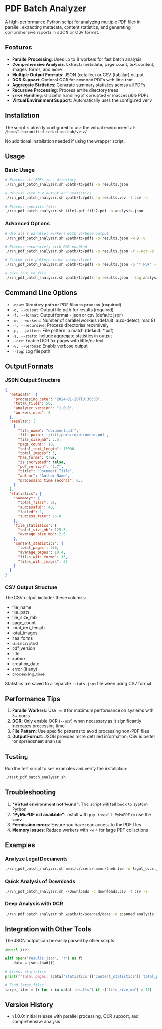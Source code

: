 # PDF Batch Analyzer

A high-performance Python script for analyzing multiple PDF files in parallel, extracting metadata, content statistics, and generating comprehensive reports in JSON or CSV format.

## Features

- **Parallel Processing**: Uses up to 8 workers for fast batch analysis
- **Comprehensive Analysis**: Extracts metadata, page count, text content, images, forms, and more
- **Multiple Output Formats**: JSON (detailed) or CSV (tabular) output
- **OCR Support**: Optional OCR for scanned PDFs with little text
- **Aggregate Statistics**: Generate summary statistics across all PDFs
- **Recursive Processing**: Process entire directory trees
- **Error Handling**: Graceful handling of corrupted or inaccessible PDFs
- **Virtual Environment Support**: Automatically uses the configured venv

## Installation

The script is already configured to use the virtual environment at:
`/home/lroc/unified-redaction-hub/venv/`

No additional installation needed if using the wrapper script.

## Usage

### Basic Usage

```bash
# Process all PDFs in a directory
./run_pdf_batch_analyzer.sh /path/to/pdfs -o results.json

# Process with CSV output and statistics
./run_pdf_batch_analyzer.sh /path/to/pdfs -o results.csv -f csv -s

# Process specific files
./run_pdf_batch_analyzer.sh file1.pdf file2.pdf -o analysis.json
```

### Advanced Options

```bash
# Use all 8 parallel workers with verbose output
./run_pdf_batch_analyzer.sh /path/to/pdfs -o results.json -w 8 -v

# Process recursively with OCR enabled
./run_pdf_batch_analyzer.sh /path/to/pdfs -o results.json -r --ocr -s

# Custom file pattern (case-insensitive)
./run_pdf_batch_analyzer.sh /path/to/pdfs -o results.json -p '*.PDF' -r

# Save logs to file
./run_pdf_batch_analyzer.sh /path/to/pdfs -o results.json --log analysis.log
```

## Command Line Options

- `input`: Directory path or PDF files to process (required)
- `-o, --output`: Output file path for results (required)
- `-f, --format`: Output format - json or csv (default: json)
- `-w, --workers`: Number of parallel workers (default: auto-detect, max 8)
- `-r, --recursive`: Process directories recursively
- `-p, --pattern`: File pattern to match (default: *.pdf)
- `-s, --stats`: Include aggregate statistics in output
- `--ocr`: Enable OCR for pages with little/no text
- `-v, --verbose`: Enable verbose output
- `--log`: Log file path

## Output Formats

### JSON Output Structure

```json
{
  "metadata": {
    "processing_date": "2024-01-20T10:30:00",
    "total_files": 50,
    "analyzer_version": "1.0.0",
    "workers_used": 8
  },
  "results": [
    {
      "file_name": "document.pdf",
      "file_path": "/full/path/to/document.pdf",
      "file_size_mb": 2.5,
      "page_count": 10,
      "total_text_length": 15000,
      "total_images": 5,
      "has_forms": true,
      "is_encrypted": false,
      "pdf_version": "1.7",
      "title": "Document Title",
      "author": "Author Name",
      "processing_time_seconds": 0.5
    }
  ],
  "statistics": {
    "summary": {
      "total_files": 50,
      "successful": 48,
      "failed": 2,
      "success_rate": 96.0
    },
    "file_statistics": {
      "total_size_mb": 125.5,
      "average_size_mb": 2.6
    },
    "content_statistics": {
      "total_pages": 500,
      "average_pages": 10.4,
      "files_with_forms": 15,
      "files_with_images": 30
    }
  }
}
```

### CSV Output Structure

The CSV output includes these columns:
- file_name
- file_path
- file_size_mb
- page_count
- total_text_length
- total_images
- has_forms
- is_encrypted
- pdf_version
- title
- author
- creation_date
- error (if any)
- processing_time

Statistics are saved to a separate `.stats.json` file when using CSV format.

## Performance Tips

1. **Parallel Workers**: Use `-w 8` for maximum performance on systems with 8+ cores
2. **OCR**: Only enable OCR (`--ocr`) when necessary as it significantly increases processing time
3. **File Pattern**: Use specific patterns to avoid processing non-PDF files
4. **Output Format**: JSON provides more detailed information; CSV is better for spreadsheet analysis

## Testing

Run the test script to see examples and verify the installation:

```bash
./test_pdf_batch_analyzer.sh
```

## Troubleshooting

1. **"Virtual environment not found"**: The script will fall back to system Python
2. **"PyMuPDF not available"**: Install with `pip install PyMuPDF` or use the venv
3. **Permission errors**: Ensure you have read access to the PDF files
4. **Memory issues**: Reduce workers with `-w 4` for large PDF collections

## Examples

### Analyze Legal Documents
```bash
./run_pdf_batch_analyzer.sh /mnt/c/Users/ramon/OneDrive -o legal_docs.json -r -s -v
```

### Quick Analysis of Downloads
```bash
./run_pdf_batch_analyzer.sh ~/Downloads -o downloads.csv -f csv -s
```

### Deep Analysis with OCR
```bash
./run_pdf_batch_analyzer.sh /path/to/scanned/docs -o scanned_analysis.json --ocr -w 4 -v
```

## Integration with Other Tools

The JSON output can be easily parsed by other scripts:

```python
import json

with open('results.json', 'r') as f:
    data = json.load(f)
    
# Access statistics
print(f"Total pages: {data['statistics']['content_statistics']['total_pages']}")

# Find large files
large_files = [r for r in data['results'] if r['file_size_mb'] > 10]
```

## Version History

- v1.0.0: Initial release with parallel processing, OCR support, and comprehensive analysis